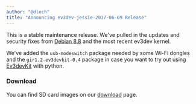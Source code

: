 ```yaml
---
author: "@dlech"
title: "Announcing ev3dev-jessie-2017-06-09 Release"
---
```


This is a stable maintenance release. We've pulled in the updates and security
fixes from [Debian 8.8](https://www.debian.org/News/2017/20170506) and the
most recent ev3dev kernel.

We've added the `usb-modeswitch` package needed by some Wi-Fi dongles and
the `gir1.2-ev3devkit-0.4` package in case you want to try out using
[Ev3devKit](http://docs.ev3dev.org/projects/ev3devkit/en/ev3dev-jessie/vala-api/ev3devkit/EV3devKit.html)
with python.


### Download

You can find SD card images on our [download](/downloads) page.
